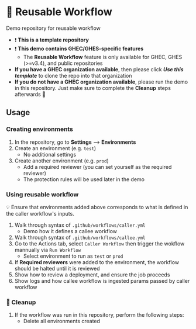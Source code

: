 # :rocket: Reusable Workflow

Demo repository for reusable workflow

- :exclamation: **This is a template repository**
- :exclamation: **This demo contains GHEC/GHES-specific features**
  - The **Reusable Workflow** feature is only available for GHEC, GHES (>=v3.4), and public repositories 
- **If you have a GHEC organization available**, then please click ***Use this template*** to clone the repo into that organization
- **If you do not have a GHEC organization available**, please run the demo in this repository. Just make sure to complete the **Cleanup** steps afterwards :house_with_garden:

## Usage 

### Creating environments

1. In the repository, go to **Settings** --> **Environments**
1. Create an environment (e.g. `test`)
    - No additional settings
1. Create another environment (e.g. `prod`) 
    - Add a required reviewer (you can set yourself as the required reviewer)
    - The protection rules will be used later in the demo

### Using reusable workflow

:bulb: Ensure that environments added above corresponds to what is defined in the caller workflow's inputs.

1. Walk through syntax of `.github/workflows/caller.yml`
    - Demo how it defines a callee workflow
1. Walk through syntax of `.github/workflows/callee.yml`
1. Go to the Actions tab, select `Caller Workflow` then trigger the wokflow mannually via `Run Workflow`
    - Select environment to run as `test` or `prod`
1. If **Required reviewers** were added to the environment, the workflow should be halted until it is reviewed
1. Show how to review a deployment, and ensure the job proceeds
1. Show logs and how callee workflow is ingested params passed by caller workflow

### :house_with_garden: Cleanup

1. If the workflow was run in this repository, perform the following steps:
    - Delete all environments created
